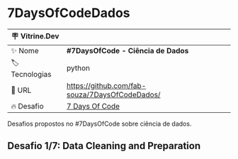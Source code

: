 # 7DaysOfCodeDados

| :placard: Vitrine.Dev |    |
| -------------  | --- |
| :sparkles: Nome        | **#7DaysOfCode - Ciência de Dados**
| :label: Tecnologias | python
| :rocket: URL         | https://github.com/fab-souza/7DaysOfCodeDados/
| :fire: Desafio     | [7 Days Of Code](https://7daysofcode.io/matricula/data-science)


Desafios propostos no #7DaysOfCode sobre ciência de dados.

## Desafio 1/7: Data Cleaning and Preparation
